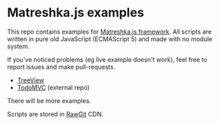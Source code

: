 # Matreshka.js examples 
This repo contains examples for [Matreshka.js framework](http://matreshka.io/). All scripts are written in pure old JavaScript (ECMAScript 5) and made with no module system. 

If you've noticed problems (eg live example doesn't work), feel free to report issues and make pull-requests.

- [TreeView](./treeview)
- [TodoMVC](https://github.com/matreshkajs/matreshka_todomvc) (external repo)

There will be more examples.

Scripts are stored in [RawGit](https://rawgit.com/) CDN.